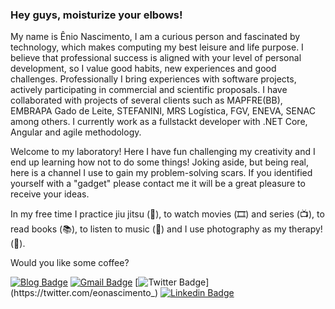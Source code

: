 ### Hey guys, moisturize your elbows!
My name is Ênio Nascimento, I am a curious person and fascinated by technology, which makes computing my best leisure and life purpose.
I believe that professional success is aligned with your level of personal development, so I value good habits, new experiences and good challenges.
Professionally I bring experiences with software projects, actively participating in commercial and scientific proposals.
I have collaborated with projects of several clients such as MAPFRE(BB), EMBRAPA Gado de Leite, STEFANINI, MRS Logística, FGV, ENEVA, SENAC among others.
I currently work as a fullstackt developer with .NET Core, Angular and agile methodology.

Welcome to my laboratory! Here I have fun challenging my creativity and I end up learning how not to do some things!
Joking aside, but being real, here is a channel I use to gain my problem-solving scars.
If you identified yourself with a "gadget" please contact me it will be a great pleasure to receive your ideas.

In my free time I practice jiu jitsu (👘),
to watch movies (🎞️) and series (📺),
to read books (📚),
to listen to music (🎵) and I use photography as my therapy!(📸).

Would you like some coffee?

[![Blog Badge](https://img.shields.io/badge/-Medium-12100E?style=flat-square&labelColor=12100E&logo=Medium&logoColor=white&link=https://medium.com/@eonascimento)](https://medium.com/@eonascimento)
[![Gmail Badge](https://img.shields.io/badge/-Gmail-c14438?style=flat-square&logo=Gmail&logoColor=white&link=mailto:enio.eon@gmail.com)](mailto:enio.eon@gmail.com/)
[![Twitter Badge](https://img.shields.io/badge/-Twitter-1ca0f1?style=flat-square&labelColor=1ca0f1&logo=twitter&logoColor=white&link=https://twitter.com/eonascimento_)](https://twitter.com/eonascimento_)
[![Linkedin Badge](https://img.shields.io/badge/-LinkedIn-blue?style=flat-square&logo=Linkedin&logoColor=white&link=https://www.linkedin.com/in/felipefialho)](https://www.linkedin.com/in/enionascimento)

